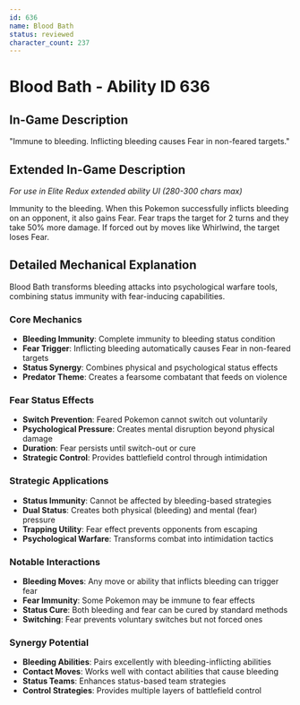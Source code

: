 ```yaml
---
id: 636
name: Blood Bath
status: reviewed
character_count: 237
---
```


# Blood Bath - Ability ID 636

## In-Game Description
"Immune to bleeding. Inflicting bleeding causes Fear in non-feared targets."

## Extended In-Game Description
*For use in Elite Redux extended ability UI (280-300 chars max)*

Immunity to the bleeding. When this Pokemon successfully inflicts bleeding on an opponent, it also gains Fear. Fear traps the target for 2 turns and they take 50% more damage. If forced out by moves like Whirlwind, the target loses Fear.

## Detailed Mechanical Explanation

Blood Bath transforms bleeding attacks into psychological warfare tools, combining status immunity with fear-inducing capabilities.

### Core Mechanics
- **Bleeding Immunity**: Complete immunity to bleeding status condition
- **Fear Trigger**: Inflicting bleeding automatically causes Fear in non-feared targets
- **Status Synergy**: Combines physical and psychological status effects
- **Predator Theme**: Creates a fearsome combatant that feeds on violence

### Fear Status Effects
- **Switch Prevention**: Feared Pokemon cannot switch out voluntarily
- **Psychological Pressure**: Creates mental disruption beyond physical damage
- **Duration**: Fear persists until switch-out or cure
- **Strategic Control**: Provides battlefield control through intimidation

### Strategic Applications
- **Status Immunity**: Cannot be affected by bleeding-based strategies
- **Dual Status**: Creates both physical (bleeding) and mental (fear) pressure
- **Trapping Utility**: Fear effect prevents opponents from escaping
- **Psychological Warfare**: Transforms combat into intimidation tactics

### Notable Interactions
- **Bleeding Moves**: Any move or ability that inflicts bleeding can trigger fear
- **Fear Immunity**: Some Pokemon may be immune to fear effects
- **Status Cure**: Both bleeding and fear can be cured by standard methods
- **Switching**: Fear prevents voluntary switches but not forced ones

### Synergy Potential
- **Bleeding Abilities**: Pairs excellently with bleeding-inflicting abilities
- **Contact Moves**: Works well with contact abilities that cause bleeding
- **Status Teams**: Enhances status-based team strategies
- **Control Strategies**: Provides multiple layers of battlefield control